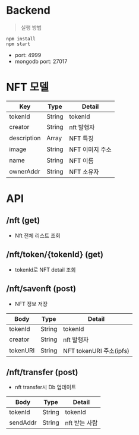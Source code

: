 # Backend
> 실행 방법
```cli 
npm install
npm start
```
+ port: 4999
+ mongodb port: 27017

# NFT 모델
|Key|Type|Detail|
|---|---|---|
|tokenId|String|tokenId|
|creator|String|nft 발행자|
|description|Array|NFT 특징|
|image|String|NFT 이미지 주소|
|name|String|NFT 이름|
|ownerAddr|String|NFT 소유자|

# API
## /nft (get)
+ Nft 전체 리스트 조회

## /nft/token/{tokenId} (get)
+ tokenId로 NFT detail 조회

## /nft/savenft (post)
+ NFT 정보 저장

|Body|Type|Detail|
|---|---|---|
|tokenId|String|tokenId|
|creator|String|nft 발행자|
|tokenURI|String|NFT tokenURI 주소(ipfs)|

## /nft/transfer (post)
+ nft transfer시 Db 업데이트

|Body|Type|Detail|
|---|---|---|
|tokenId|String|tokenId|
|sendAddr|String|nft 받는 사람|
